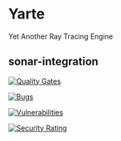 # Yarte
Yet Another Ray Tracing Engine

## sonar-integration

[![Quality Gates](https://sonarcloud.io/api/project_badges/measure?project=Yamanee_Yarte&metric=alert_status)](https://sonarcloud.io/api/project_badges/measure?project=Yamanee_Yarte&metric=alert_status)

[![Bugs](https://sonarcloud.io/api/project_badges/measure?project=Yamanee_Yarte&metric=bugs)](https://sonarcloud.io/api/project_badges/measure?project=Yamanee_Yarte&metric=bugs)

[![Vulnerabilities](https://sonarcloud.io/api/project_badges/measure?project=Yamanee_Yarte&metric=vulnerabilities)](https://sonarcloud.io/api/project_badges/measure?project=Yamanee_Yarte&metric=vulnerabilities)

[![Security Rating](https://sonarcloud.io/api/project_badges/measure?project=Yamanee_Yarte&metric=security_rating)](https://sonarcloud.io/api/project_badges/measure?project=Yamanee_Yarte&metric=security_rating)

